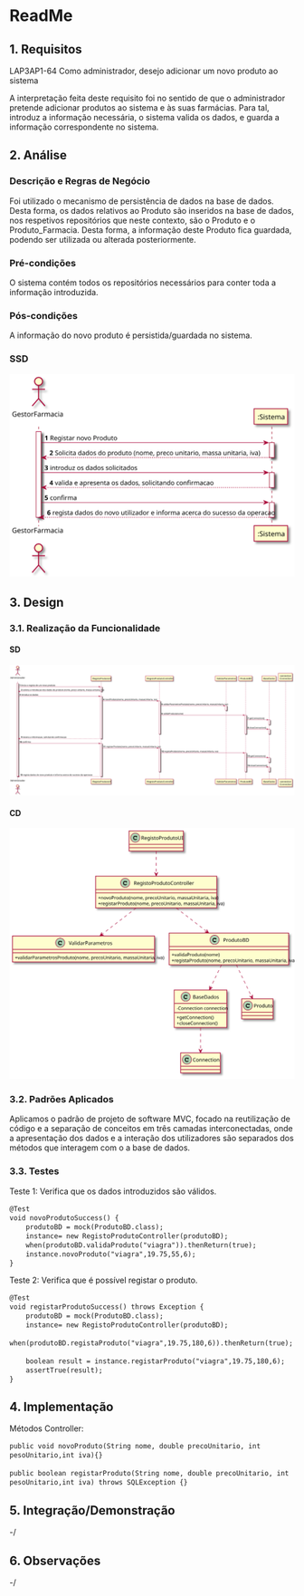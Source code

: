 # ReadMe #

## 1. Requisitos
LAP3AP1-64 Como administrador, desejo adicionar um novo produto ao sistema

A interpretação feita deste requisito foi no sentido de que o administrador pretende adicionar produtos ao sistema e às 
suas farmácias. Para tal, introduz a informação necessária, o sistema valida os dados, e guarda a informação 
correspondente no sistema.

## 2. Análise
### Descrição e Regras de Negócio
Foi utilizado o mecanismo de persistência de dados na base de dados.
Desta forma, os dados relativos ao Produto são inseridos na base de dados,
nos respetivos repositórios que neste contexto, são o Produto e o Produto_Farmacia. Desta forma, a
informação deste Produto fica guardada, podendo ser utilizada ou alterada posteriormente.

### Pré-condições
O sistema contém todos os repositórios necessários para conter toda a informação introduzida.

### Pós-condições
A informação do novo produto é persistida/guardada no sistema.

### SSD
![RegistoProduto_SSD](RegistoProduto_SSD.svg)

## 3. Design
### 3.1. Realização da Funcionalidade
#### SD
![RegistoProduto_SD](RegistoProduto_SD.svg)
#### CD
![RegistoProduto_CD](RegistoProduto_CD.svg)

### 3.2. Padrões Aplicados
Aplicamos o padrão de projeto de software MVC, focado na reutilização de código e a separação de conceitos em três camadas interconectadas, onde a apresentação dos dados e a interação dos utilizadores são separados dos métodos que interagem com o a base de dados.

### 3.3. Testes

Teste 1: Verifica que os dados introduzidos são válidos.

    @Test
    void novoProdutoSuccess() {
        produtoBD = mock(ProdutoBD.class);
        instance= new RegistoProdutoController(produtoBD);
        when(produtoBD.validaProduto("viagra")).thenReturn(true);
        instance.novoProduto("viagra",19.75,55,6);
    }

Teste 2: Verifica que é possível registar o produto.

    @Test
    void registarProdutoSuccess() throws Exception {
        produtoBD = mock(ProdutoBD.class);
        instance= new RegistoProdutoController(produtoBD);
        when(produtoBD.registaProduto("viagra",19.75,180,6)).thenReturn(true);

        boolean result = instance.registarProduto("viagra",19.75,180,6);
        assertTrue(result);
    }

## 4. Implementação
Métodos Controller:

    public void novoProduto(String nome, double precoUnitario, int pesoUnitario,int iva){}

    public boolean registarProduto(String nome, double precoUnitario, int pesoUnitario,int iva) throws SQLException {}

## 5. Integração/Demonstração
-/
## 6. Observações
-/